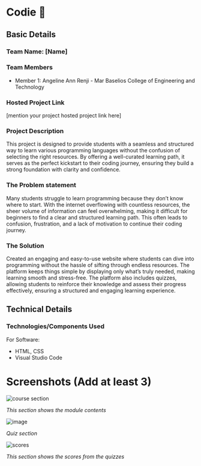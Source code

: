 # Codie 🎯


## Basic Details
### Team Name: [Name]


### Team Members
- Member 1: Angeline Ann Renji - Mar Baselios College of Engineering and Technology

### Hosted Project Link
[mention your project hosted project link here]

### Project Description
This project is designed to provide students with a seamless and structured way to learn various programming languages without the confusion of selecting the right resources. By offering a well-curated learning path, it serves as the perfect kickstart to their coding journey, ensuring they build a strong foundation with clarity and confidence.

### The Problem statement
Many students struggle to learn programming because they don’t know where to start. With the internet overflowing with countless resources, the sheer volume of information can feel overwhelming, making it difficult for beginners to find a clear and structured learning path. This often leads to confusion, frustration, and a lack of motivation to continue their coding journey.

### The Solution
Created an engaging and easy-to-use website where students can dive into programming without the hassle of sifting through endless resources. The platform keeps things simple by displaying only what’s truly needed, making learning smooth and stress-free. The platform also includes quizzes, allowing students to reinforce their knowledge and assess their progress effectively, ensuring a structured and engaging learning experience.

## Technical Details
### Technologies/Components Used
For Software:
- HTML, CSS
- Visual Studio Code

# Screenshots (Add at least 3)
![course section](https://github.com/user-attachments/assets/75c2445d-388f-4d53-aa0f-d206973a54f6)

*This section shows the module contents*

![image](https://github.com/user-attachments/assets/4b0087e1-003e-4834-8157-c6b434f04dc1)

*Quiz section*

![scores](https://github.com/user-attachments/assets/a1521010-4e42-4dc5-b3cf-a3c02ed76f5e)

*This section shows the scores from the quizzes*



